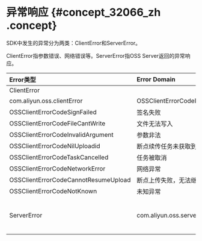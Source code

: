 # 异常响应 {#concept_32066_zh .concept}

SDK中发生的异常分为两类：ClientError和ServerError。

ClientError指参数错误、网络错误等。ServerError指OSS Server返回的异常响应。

|Error类型|Error Domain|Code|UserInfo|
|:------|:-----------|:---|:-------|
|ClientError|
|com.aliyun.oss.clientError|OSSClientErrorCodeNetworkingFailWithResponseCode0|连接异常|
|OSSClientErrorCodeSignFailed|签名失败|
|OSSClientErrorCodeFileCantWrite|文件无法写入|
|OSSClientErrorCodeInvalidArgument|参数非法|
|OSSClientErrorCodeNilUploadid|断点续传任务未获取到uploadId|
|OSSClientErrorCodeTaskCancelled|任务被取消|
|OSSClientErrorCodeNetworkError|网络异常|
|OSSClientErrorCodeCannotResumeUpload|断点上传失败，无法继续上传|
|OSSClientErrorCodeNotKnown|未知异常|
|ServerError|com.aliyun.oss.serverError|\(-1 \* httpResponseCode\)|解析响应XML得到的Dictionary|

